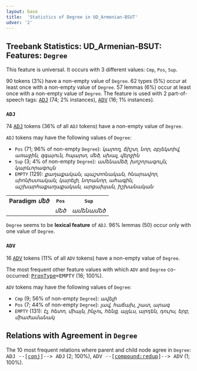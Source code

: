 ```yaml
---
layout: base
title:  'Statistics of Degree in UD_Armenian-BSUT'
udver: '2'
---
```


## Treebank Statistics: UD_Armenian-BSUT: Features: `Degree`

This feature is universal.
It occurs with 3 different values: `Cmp`, `Pos`, `Sup`.

90 tokens (3%) have a non-empty value of `Degree`.
62 types (5%) occur at least once with a non-empty value of `Degree`.
57 lemmas (6%) occur at least once with a non-empty value of `Degree`.
The feature is used with 2 part-of-speech tags: <tt><a href="hy_bsut-pos-ADJ.html">ADJ</a></tt> (74; 2% instances), <tt><a href="hy_bsut-pos-ADV.html">ADV</a></tt> (16; 1% instances).

### `ADJ`

74 <tt><a href="hy_bsut-pos-ADJ.html">ADJ</a></tt> tokens (36% of all `ADJ` tokens) have a non-empty value of `Degree`.

`ADJ` tokens may have the following values of `Degree`:

* `Pos` (71; 96% of non-empty `Degree`): <em>կարող, ճիշտ, նոր, օբյեկտիվ, առաջին, զգայուն, հպարտ, մեծ, սխալ, վերջին</em>
* `Sup` (3; 4% of non-empty `Degree`): <em>ամենամեծ, խոշորագույն, կարևորագույն</em>
* `EMPTY` (129): <em>քաղաքական, պաշտոնական, հնարավոր, սիոնիստական, կարելի, նորանոր, ահագին, աշխարհաքաղաքական, արցախյան, իշխանական</em>

<table>
  <tr><th>Paradigm <i>մեծ</i></th><th><tt>Pos</tt></th><th><tt>Sup</tt></th></tr>
  <tr><td><tt></tt></td><td><em>մեծ</em></td><td><em>ամենամեծ</em></td></tr>
</table>

`Degree` seems to be **lexical feature** of `ADJ`. 96% lemmas (50) occur only with one value of `Degree`.

### `ADV`

16 <tt><a href="hy_bsut-pos-ADV.html">ADV</a></tt> tokens (11% of all `ADV` tokens) have a non-empty value of `Degree`.

The most frequent other feature values with which `ADV` and `Degree` co-occurred: <tt><a href="hy_bsut-feat-PronType.html">PronType</a></tt><tt>=EMPTY</tt> (16; 100%).

`ADV` tokens may have the following values of `Degree`:

* `Cmp` (9; 56% of non-empty `Degree`): <em>ավելի</em>
* `Pos` (7; 44% of non-empty `Degree`): <em>լավ, հաճախ, շատ, արագ</em>
* `EMPTY` (131): <em>էլ, հետո, միայն, ինչու, հենց, այլևս, արդեն, դուրս, երբ, միաժամանակ</em>

## Relations with Agreement in `Degree`

The 10 most frequent relations where parent and child node agree in `Degree`:
<tt>ADJ --[<tt><a href="hy_bsut-dep-conj.html">conj</a></tt>]--> ADJ</tt> (2; 100%),
<tt>ADV --[<tt><a href="hy_bsut-dep-compound-redup.html">compound:redup</a></tt>]--> ADV</tt> (1; 100%).

